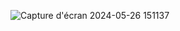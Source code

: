 ![Capture d'écran 2024-05-26 151137](https://github.com/DorraBN/HTML_CSS_template/assets/128906018/1cf6fcbe-68ee-4b2d-870e-57740be34a11)

